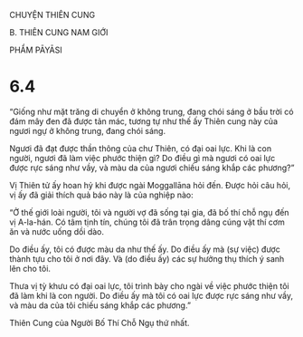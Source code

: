 CHUYỆN THIÊN CUNG

B. THIÊN CUNG NAM GIỚI

PHẨM PĀYĀSI

# 6.4

“Giống như mặt trăng di chuyển ở không trung, đang chói sáng ở bầu trời có đám mây đen đã được tản mác, tương tự như thế ấy Thiên cung này của ngươi ngự ở không trung, đang chói sáng.

Ngươi đã đạt được thần thông của chư Thiên, có đại oai lực. Khi là con người, ngươi đã làm việc phước thiện gì? Do điều gì mà ngươi có oai lực được rực sáng như vầy, và màu da của ngươi chiếu sáng khắp các phương?”

Vị Thiên tử ấy hoan hỷ khi được ngài Moggallāna hỏi đến. Ðược hỏi câu hỏi, vị ấy đã giải thích quả báo này là của nghiệp nào:

“Ở thế giới loài người, tôi và người vợ đã sống tại gia, đã bố thí chỗ ngụ đến vị A-la-hán. Có tâm tịnh tín, chúng tôi đã trân trọng dâng cúng vật thí cơm ăn và nước uống dồi dào.

Do điều ấy, tôi có được màu da như thế ấy. Do điều ấy mà (sự việc) được thành tựu cho tôi ở nơi đây. Và (do điều ấy) các sự hưởng thụ thích ý sanh lên cho tôi.

Thưa vị tỳ khưu có đại oai lực, tôi trình bày cho ngài về việc phước thiện tôi đã làm khi là con người. Do điều ấy mà tôi có oai lực được rực sáng như vầy, và màu da của tôi chiếu sáng khắp các phương.”

Thiên Cung của Người Bố Thí Chỗ Ngụ thứ nhất.
